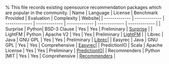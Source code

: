 % This file records existing opensource recommendation packages which are popular in the community.
| Name      | Language     | License | Benchmark Provided | Evaluation | Complexity | Website|
| ------------- | ------------- | ------------- | ------------- | ------------- | ------------- | ------------- |
| Surprise | Python| BSD-3 Clause | Yes | Yes | Preliminary | [Surprise](https://github.com/NicolasHug/Surprise) |
| LightFM | Python | Apache V2 | Yes | Yes | Preliminary | [LightFM](https://github.com/lyst/lightfm) |
| Librec | Java | GNU GPL | Yes | Yes | Preliminary | [Librec](https://github.com/guoguibing/librec)|
| Easyrec | Java | GNU GPL | Yes | Yes | Comprehensive | [Easyrec](https://github.com/alibaba/EasyRec)|
| PredictionIO | Scala | Apache License | Yes | Yes | Preliminary | [PredictionIO](https://github.com/apache/predictionio)|
| Recommenders | Python |MIT | Yes | Yes | Comprehensive | [Recommenders](https://github.com/recommenders-team/recommenders) |

